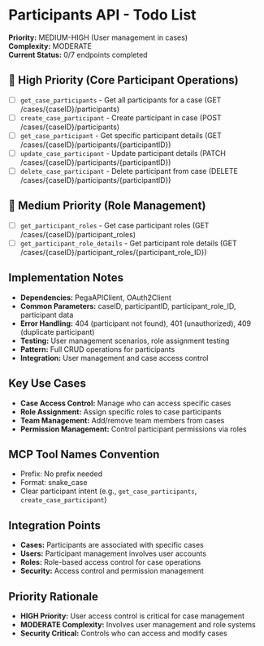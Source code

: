 # Participants API - Todo List

**Priority:** MEDIUM-HIGH (User management in cases)  
**Complexity:** MODERATE  
**Current Status:** 0/7 endpoints completed

## 🔄 High Priority (Core Participant Operations)
- [ ] `get_case_participants` - Get all participants for a case (GET /cases/{caseID}/participants)
- [ ] `create_case_participant` - Create participant in case (POST /cases/{caseID}/participants)
- [ ] `get_case_participant` - Get specific participant details (GET /cases/{caseID}/participants/{participantID})
- [ ] `update_case_participant` - Update participant details (PATCH /cases/{caseID}/participants/{participantID})
- [ ] `delete_case_participant` - Delete participant from case (DELETE /cases/{caseID}/participants/{participantID})

## 🔄 Medium Priority (Role Management)
- [ ] `get_participant_roles` - Get case participant roles (GET /cases/{caseID}/participant_roles)
- [ ] `get_participant_role_details` - Get participant role details (GET /cases/{caseID}/participant_roles/{participant_role_ID})

## Implementation Notes
- **Dependencies:** PegaAPIClient, OAuth2Client
- **Common Parameters:** caseID, participantID, participant_role_ID, participant data
- **Error Handling:** 404 (participant not found), 401 (unauthorized), 409 (duplicate participant)
- **Testing:** User management scenarios, role assignment testing
- **Pattern:** Full CRUD operations for participants
- **Integration:** User management and case access control

## Key Use Cases
- **Case Access Control:** Manage who can access specific cases
- **Role Assignment:** Assign specific roles to case participants
- **Team Management:** Add/remove team members from cases
- **Permission Management:** Control participant permissions via roles

## MCP Tool Names Convention
- Prefix: No prefix needed
- Format: snake_case
- Clear participant intent (e.g., `get_case_participants`, `create_case_participant`)

## Integration Points
- **Cases:** Participants are associated with specific cases
- **Users:** Participant management involves user accounts
- **Roles:** Role-based access control for case operations
- **Security:** Access control and permission management

## Priority Rationale
- **HIGH Priority:** User access control is critical for case management
- **MODERATE Complexity:** Involves user management and role systems
- **Security Critical:** Controls who can access and modify cases
